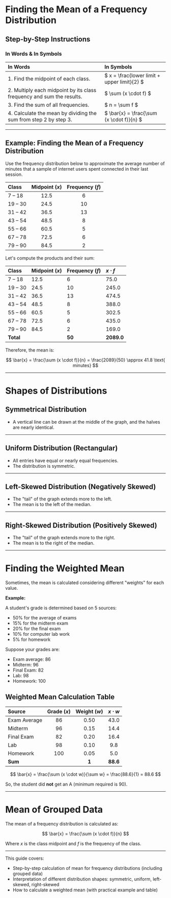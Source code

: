 

# Finding the Mean of a Frequency Distribution

## Step-by-Step Instructions

### In Words \& In Symbols

| In Words | In Symbols |
| :-- | :-- |
| 1. Find the midpoint of each class. | \$ x = \frac{lower limit + upper limit}{2} \$ |
| 2. Multiply each midpoint by its class frequency and sum the results. | \$ \sum (x \cdot f) \$ |
| 3. Find the sum of all frequencies. | \$ n = \sum f \$ |
| 4. Calculate the mean by dividing the sum from step 2 by step 3. | \$ \bar{x} = \frac{\sum (x \cdot f)}{n} \$ |


***

## Example: Finding the Mean of a Frequency Distribution

Use the frequency distribution below to approximate the average number of minutes that a sample of internet users spent connected in their last session.


| Class | Midpoint ($x$) | Frequency ($f$) |
| :-- | :--: | :--: |
| 7 – 18 | 12.5 | 6 |
| 19 – 30 | 24.5 | 10 |
| 31 – 42 | 36.5 | 13 |
| 43 – 54 | 48.5 | 8 |
| 55 – 66 | 60.5 | 5 |
| 67 – 78 | 72.5 | 6 |
| 79 – 90 | 84.5 | 2 |

Let's compute the products and their sum:


| Class | Midpoint ($x$) | Frequency ($f$) | $x \cdot f$ |
| :-- | :-- | :-- | :-- |
| 7 – 18 | 12.5 | 6 | 75.0 |
| 19 – 30 | 24.5 | 10 | 245.0 |
| 31 – 42 | 36.5 | 13 | 474.5 |
| 43 – 54 | 48.5 | 8 | 388.0 |
| 55 – 66 | 60.5 | 5 | 302.5 |
| 67 – 78 | 72.5 | 6 | 435.0 |
| 79 – 90 | 84.5 | 2 | 169.0 |
| **Total** |  | **50** | **2089.0** |

Therefore, the mean is:

$$
\bar{x} = \frac{\sum (x \cdot f)}{n} = \frac{2089}{50} \approx 41.8 \text{ minutes}
$$

***

# Shapes of Distributions

## Symmetrical Distribution

- A vertical line can be drawn at the middle of the graph, and the halves are nearly identical.

***

## Uniform Distribution (Rectangular)

- All entries have equal or nearly equal frequencies.
- The distribution is symmetric.

***

## Left-Skewed Distribution (Negatively Skewed)

- The "tail" of the graph extends more to the left.
- The mean is to the left of the median.

***

## Right-Skewed Distribution (Positively Skewed)

- The "tail" of the graph extends more to the right.
- The mean is to the right of the median.

***

# Finding the Weighted Mean

Sometimes, the mean is calculated considering different "weights" for each value.

**Example:**

A student's grade is determined based on 5 sources:

- 50% for the average of exams
- 15% for the midterm exam
- 20% for the final exam
- 10% for computer lab work
- 5% for homework

Suppose your grades are:

- Exam average: 86
- Midterm: 96
- Final Exam: 82
- Lab: 98
- Homework: 100


## Weighted Mean Calculation Table

| Source | Grade ($x$) | Weight ($w$) | $x \cdot w$ |
| :-- | :--: | :--: | :--: |
| Exam Average | 86 | 0.50 | 43.0 |
| Midterm | 96 | 0.15 | 14.4 |
| Final Exam | 82 | 0.20 | 16.4 |
| Lab | 98 | 0.10 | 9.8 |
| Homework | 100 | 0.05 | 5.0 |
| **Sum** |  | **1** | **88.6** |

$$
\bar{x} = \frac{\sum (x \cdot w)}{\sum w} = \frac{88.6}{1} = 88.6
$$

So, the student did **not** get an A (minimum required is 90).

***

# Mean of Grouped Data

The mean of a frequency distribution is calculated as:

$$
\bar{x} = \frac{\sum (x \cdot f)}{n}
$$

Where $x$ is the class midpoint and $f$ is the frequency of the class.

***

This guide covers:

- Step-by-step calculation of mean for frequency distributions (including grouped data)
- Interpretation of different distribution shapes: symmetric, uniform, left-skewed, right-skewed
- How to calculate a weighted mean (with practical example and table)







